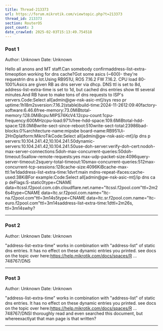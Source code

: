 ```yaml
---
title: Thread-213373
url: https://forum.mikrotik.com/viewtopic.php?t=213373
thread_id: 213373
section: RouterOS
post_count: 3
date_crawled: 2025-02-03T15:13:49.754518
---
```


### Post 1
Author: Unknown
Date: Unknown

Hello all anons and MT staff.Can somebody confirmaddress-list-extra-timeoption working for dns cache?Got some asics (~600)- they're requestrin dns a lot.Using RB951U, ROS 7.16.2 FW 7.16.2. CPU load 80-100%Asics are given RB as dns server via dhcp. DNS ttl is set to 8d, address-list-extra-time is set to 1d, but cached dns entries show ttl several minutes.And RB have to make tons of dns requests to ISP's servers.Code:Select all[admin@gw-nsk-asic-mt]<SAFE>/sys reso pr
                   uptime:1h18m2sversion:7.16.2(stable)build-time:2024-11-2612:09:40factory-software:6.46.6free-memory:73.0MiBtotal-memory:128.0MiBcpu:MIPS74KcV4.12cpu-count:1cpu-frequency:600MHzcpu-load:97%free-hdd-space:109.6MiBtotal-hdd-space:128.0MiBwrite-sect-since-reboot:510write-sect-total:23986bad-blocks:0%architecture-name:mipsbe
               board-name:RB951Ui-2HnDplatform:MikroTikCode:Select all[admin@gw-nsk-asic-mt]<SAFE>/ip dns p
                      servers:10.104.241.42,10.104.241.50dynamic-servers:10.104.241.42,10.104.241.50use-doh-server:verify-doh-cert:nodoh-max-server-connections:5doh-max-concurrent-queries:50doh-timeout:5sallow-remote-requests:yes
          max-udp-packet-size:4096query-server-timeout:2squery-total-timeout:10smax-concurrent-queries:512max-concurrent-tcp-sessions:128cache-size:4096KiBcache-max-ttl:1w1daddress-list-extra-time:1dvrf:main
           mdns-repeat-ifaces:cache-used:38KiBFor example:Code:Select all[admin@gw-nsk-asic-mt]<SAFE>/ip dns ca p deFlags:S-static0type=CNAME data=ltcssl.f2pool.com.cdn.cloudflare.net.name="ltcssl.f2pool.com"ttl=2m26s4type=CNAME data=ltc.sr.f2pool.com.name="ltc-na.f2pool.com"ttl=3m14s5type=CNAME data=ltc.sr.f2pool.com.name="ltc-euro.f2pool.com"ttl=3m14saddress-list-extra-time:1dttl=2m26s, ttl=3m14swhy?

---
### Post 2
Author: Unknown
Date: Unknown

"address-list-extra-time" works in combination with "address-list" of static dns entries. It has no effect on these dynamic entries you printed. see docs on the topic over here:https://help.mikrotik.com/docs/spaces/R ... 748767/DNS

---
### Post 3
Author: Unknown
Date: Unknown

"address-list-extra-time" works in combination with "address-list" of static dns entries. It has no effect on these dynamic entries you printed. see docs on the topic over here:https://help.mikrotik.com/docs/spaces/R ... 748767/DNSI thoroughly read and even searched this document, but whereexactlyat that man page is that written?

---
